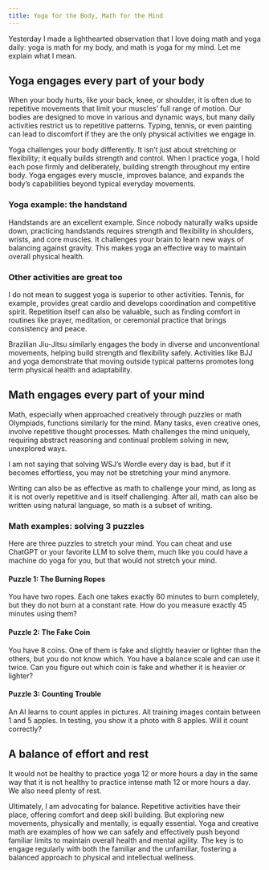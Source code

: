 ```yaml
---
title: Yoga for the Body, Math for the Mind
---
```


Yesterday I made a lighthearted observation that I love doing math and yoga daily: yoga is math for my body, and math is yoga for my mind. Let me explain what I mean.

## Yoga engages every part of your body

When your body hurts, like your back, knee, or shoulder, it is often due to repetitive movements that limit your muscles’ full range of motion. Our bodies are designed to move in various and dynamic ways, but many daily activities restrict us to repetitive patterns. Typing, tennis, or even painting can lead to discomfort if they are the only physical activities we engage in.

Yoga challenges your body differently. It isn’t just about stretching or flexibility; it equally builds strength and control. When I practice yoga, I hold each pose firmly and deliberately, building strength throughout my entire body. Yoga engages every muscle, improves balance, and expands the body’s capabilities beyond typical everyday movements.

### Yoga example: the handstand

Handstands are an excellent example. Since nobody naturally walks upside down, practicing handstands requires strength and flexibility in shoulders, wrists, and core muscles. It challenges your brain to learn new ways of balancing against gravity. This makes yoga an effective way to maintain overall physical health.


### Other activities are great too

I do not mean to suggest yoga is superior to other activities. Tennis, for example, provides great cardio and develops coordination and competitive spirit. Repetition itself can also be valuable, such as finding comfort in routines like prayer, meditation, or ceremonial practice that brings consistency and peace.

Brazilian Jiu-Jitsu similarly engages the body in diverse and unconventional movements, helping build strength and flexibility safely. Activities like BJJ and yoga demonstrate that moving outside typical patterns promotes long term physical health and adaptability.

## Math engages every part of your mind

Math, especially when approached creatively through puzzles or math Olympiads, functions similarly for the mind. Many tasks, even creative ones, involve repetitive thought processes. Math challenges the mind uniquely, requiring abstract reasoning and continual problem solving in new, unexplored ways.

I am not saying that solving WSJ’s Wordle every day is bad, but if it becomes effortless, you may not be stretching your mind anymore.

Writing can also be as effective as math to challenge your mind, as long as it is not overly repetitive and is itself challenging. After all, math can also be written using natural language, so math is a subset of writing.


### Math examples: solving 3 puzzles

Here are three puzzles to stretch your mind. You can cheat and use ChatGPT or your favorite LLM to solve them, much like you could have a machine do yoga for you, but that would not stretch your mind.

#### Puzzle 1: The Burning Ropes

You have two ropes. Each one takes exactly 60 minutes to burn completely, but they do not burn at a constant rate. How do you measure exactly 45 minutes using them?

#### Puzzle 2: The Fake Coin

You have 8 coins. One of them is fake and slightly heavier or lighter than the others, but you do not know which. You have a balance scale and can use it twice.
Can you figure out which coin is fake and whether it is heavier or lighter?

#### Puzzle 3: Counting Trouble

An AI learns to count apples in pictures. All training images contain between 1 and 5 apples. In testing, you show it a photo with 8 apples. Will it count correctly?

## A balance of effort and rest

It would not be healthy to practice yoga 12 or more hours a day in the same way that it is not healthy to practice intense math 12 or more hours a day. We also need plenty of rest.

Ultimately, I am advocating for balance. Repetitive activities have their place, offering comfort and deep skill building. But exploring new movements, physically and mentally, is equally essential. Yoga and creative math are examples of how we can safely and effectively push beyond familiar limits to maintain overall health and mental agility. The key is to engage regularly with both the familiar and the unfamiliar, fostering a balanced approach to physical and intellectual wellness.